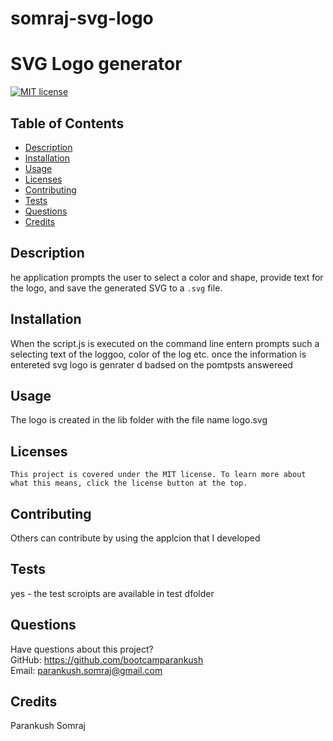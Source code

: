 # somraj-svg-logo
# SVG Logo generator

  [![MIT license](https://img.shields.io/badge/License-MIT-blue.svg)](https://lbesson.mit-license.org/)

  ## Table of Contents
  * [Description](#description)
  * [Installation](#installation)
  * [Usage](#usage)
  * [Licenses](#licenses)
  * [Contributing](#contributing)
  * [Tests](#tests)
  * [Questions](#questions)
  * [Credits](#credits)

  ## Description
  he application prompts the user to select a color and shape, provide text for the logo, and save the generated SVG to a `.svg` file.

  ## Installation
  When the script.js is executed on the command   line entern   prompts  such a selecting   text of the loggoo, color of the log etc. once the information is entereted svg logo is genrater d badsed on the pomtpsts answereed

  ## Usage
  The logo is created in the lib folder with the file name logo.svg

  ## Licenses
    This project is covered under the MIT license. To learn more about what this means, click the license button at the top.

  ## Contributing
  Others can contribute by using the applcion that I developed

  ## Tests
  yes - the test scroipts are available  in test dfolder

  ## Questions
  Have questions about this project?  
  GitHub: https://github.com/bootcamparankush  
  Email: parankush.somraj@gmail.com

  ## Credits
  Parankush Somraj
